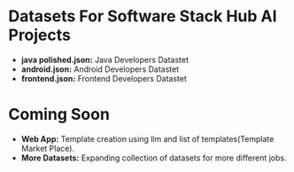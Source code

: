 # Datasets For Software Stack Hub AI Projects
- **java polished.json:** Java Developers Datastet
- **android.json:** Android Developers Datastet
- **frontend.json:** Frontend Developers Datastet
# Coming Soon

- **Web App:** Template creation using llm and  list of templates(Template Market Place).  
- **More Datasets:** Expanding collection of datasets for more different jobs.
